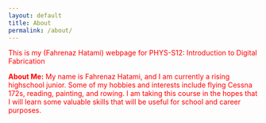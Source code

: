 ```yaml
---
layout: default
title: About
permalink: /about/
---
```

<p><font color="red">
This is my (Fahrenaz Hatami) webpage for PHYS-S12: Introduction to Digital Fabrication

**About Me:**
My name is Fahrenaz Hatami, and I am currently a rising highschool junior. Some of my hobbies and interests include flying Cessna 172s, reading, painting, and rowing. I am taking this course in the hopes that I will learn some valuable skills that will be useful for school and career purposes. 
</font></p>

